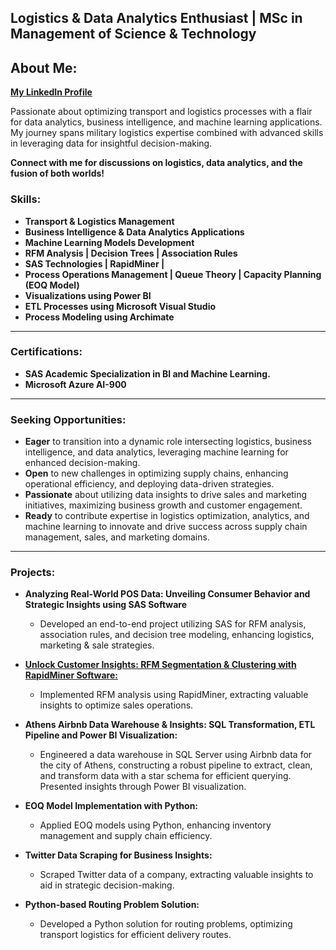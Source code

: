 ## Logistics & Data Analytics Enthusiast | MSc in Management of Science & Technology

## **About Me:**
**[My LinkedIn Profile](www.linkedin.com/in/moraitisalexandros)**

Passionate about optimizing transport and logistics processes with a flair for data analytics, business intelligence, and machine learning applications. My journey spans military logistics expertise combined with advanced skills in leveraging data for insightful decision-making. 

**Connect with me for discussions on logistics, data analytics, and the fusion of both worlds!**

### **Skills:**
- **Transport & Logistics Management**
- **Business Intelligence & Data Analytics Applications**
- **Machine Learning Models Development**
- **RFM Analysis | Decision Trees | Association Rules**
- **SAS Technologies | RapidMiner |**
- **Process Operations Management | Queue Theory | Capacity Planning (EOQ Model)**
- **Visualizations using Power BI**
- **ETL Processes using Microsoft Visual Studio**
- **Process Modeling using Archimate**
---
### **Certifications:**
  - **SAS Academic Specialization in BI and Machine Learning.**
  - **Microsoft Azure AI-900**
---
### **Seeking Opportunities:**
- **Eager** to transition into a dynamic role intersecting logistics, business intelligence, and data analytics, leveraging machine learning for enhanced decision-making. 
- **Open** to new challenges in optimizing supply chains, enhancing operational efficiency, and deploying data-driven strategies. 
- **Passionate** about utilizing data insights to drive sales and marketing initiatives, maximizing business growth and customer engagement. 
- **Ready** to contribute expertise in logistics optimization, analytics, and machine learning to innovate and drive success across supply chain management, sales, and marketing domains.
---  
### **Projects:**
- **Analyzing Real-World POS Data: Unveiling Consumer Behavior and Strategic Insights using SAS Software**
  - Developed an end-to-end project utilizing SAS for RFM analysis, association rules, and decision tree modeling, enhancing logistics, marketing & sale strategies.

- [**Unlock Customer Insights: RFM Segmentation & Clustering with RapidMiner Software:**]([https://github.com/username/repository](https://github.com/moraitis-alexandros/customer-segmentation-using-rapidminer))
  - Implemented RFM analysis using RapidMiner, extracting valuable insights to optimize sales operations.

- **Athens Airbnb Data Warehouse & Insights: SQL Transformation, ETL Pipeline and Power BI Visualization:**
  - Engineered a data warehouse in SQL Server using Airbnb data for the city of Athens, constructing a robust pipeline to extract, clean, and transform data with a star schema for efficient querying. Presented insights through Power BI visualization.

- **EOQ Model Implementation with Python:**
  - Applied EOQ models using Python, enhancing inventory management and supply chain efficiency.

- **Twitter Data Scraping for Business Insights:**
  - Scraped Twitter data of a company, extracting valuable insights to aid in strategic decision-making.

- **Python-based Routing Problem Solution:**
  - Developed a Python solution for routing problems, optimizing transport logistics for efficient delivery routes.
